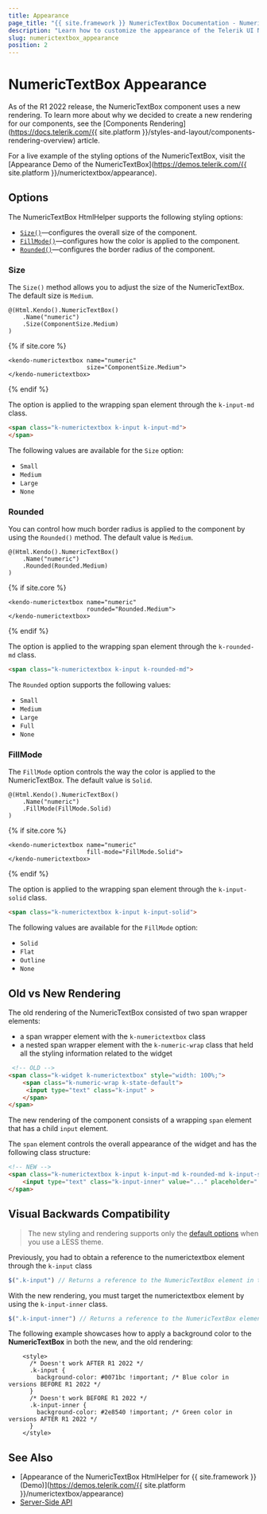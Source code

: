 ```yaml
---
title: Appearance
page_title: "{{ site.framework }} NumericTextBox Documentation - NumericTextBox Appearance"
description: "Learn how to customize the appearance of the Telerik UI NumericTextBox HtmlHelper for {{ site.framework }}."
slug: numerictextbox_appearance
position: 2
---
```


# NumericTextBox Appearance

As of the R1 2022 release, the NumericTextBox component uses a new rendering. To learn more about why we decided to create a new rendering for our components, see the [Components Rendering](https://docs.telerik.com/{{ site.platform }}/styles-and-layout/components-rendering-overview) article.

For a live example of the styling options of the NumericTextBox, visit the [Appearance Demo of the NumericTextBox](https://demos.telerik.com/{{ site.platform }}/numerictextbox/appearance).

## Options

The NumericTextBox HtmlHelper supports the following styling options:

- [`Size()`](#size)—configures the overall size of the component.
- [`FillMode()`](#fillmode)—configures how the color is applied to the component.
- [`Rounded()`](#rounded)—configures the border radius of the component.

### Size

The `Size()` method allows you to adjust the size of the NumericTextBox. The default size is `Medium`.

```HtmlHelper
@(Html.Kendo().NumericTextBox()
    .Name("numeric")
    .Size(ComponentSize.Medium)
)
```
{% if site.core %}
```TagHelper
<kendo-numerictextbox name="numeric"
                      size="ComponentSize.Medium">
</kendo-numerictextbox>
```
{% endif %}

The option is applied to the wrapping span element through the `k-input-md` class.

```html
<span class="k-numerictextbox k-input k-input-md">
</span>
```

The following values are available for the `Size` option:

- `Small`
- `Medium`
- `Large`
- `None`


### Rounded

You can control how much border radius is applied to the component by using the `Rounded()` method. The default value is `Medium`.

```HtmlHelper
@(Html.Kendo().NumericTextBox()
    .Name("numeric")
    .Rounded(Rounded.Medium)
)
```
{% if site.core %}
```TagHelper
<kendo-numerictextbox name="numeric"
                      rounded="Rounded.Medium">
</kendo-numerictextbox>
```
{% endif %}

The option is applied to the wrapping span element through the `k-rounded-md` class.

```html
<span class="k-numerictextbox k-input k-rounded-md">
```

Тhe `Rounded` option supports the following values:

- `Small`
- `Medium`
- `Large`
- `Full`
- `None`


### FillMode

The `FillMode` option controls the way the color is applied to the NumericTextBox. The default value is `Solid`.

```HtmlHelper
@(Html.Kendo().NumericTextBox()
    .Name("numeric")
    .FillMode(FillMode.Solid)
)
```
{% if site.core %}
```TagHelper
<kendo-numerictextbox name="numeric"
                      fill-mode="FillMode.Solid">
</kendo-numerictextbox>
```
{% endif %}

The option is applied to the wrapping span element through the `k-input-solid` class.

```html
<span class="k-numerictextbox k-input k-input-solid">
```

The following values are available for the `FillMode` option:

- `Solid`
- `Flat`
- `Outline`
- `None`


## Old vs New Rendering

The old rendering of the NumericTextBox consisted of two span wrapper elements:
- a span wrapper element with the `k-numerictextbox` class
- a nested span wrapper element with the `k-numeric-wrap` class that held all the styling information related to the widget 

```html
 <!-- OLD -->
<span class="k-widget k-numerictextbox" style="width: 100%;">
    <span class="k-numeric-wrap k-state-default">
     <input type="text" class="k-input" >
    </span>
</span>
```

The new rendering of the component consists of a wrapping `span` element that has a child `input` element.

The `span` element controls the overall appearance of the widget and has the following class structure:

```html
<!-- NEW -->
<span class="k-numerictextbox k-input k-input-md k-rounded-md k-input-solid">
    <input type="text" class="k-input-inner" value="..." placeholder="..." />
</span>
```

## Visual Backwards Compatibility

> The new styling and rendering supports only the [default options](#options) when you use a LESS theme.

Previously, you had to obtain a reference to the numerictextbox element through the `k-input` class

```javascript
$(".k-input") // Returns a reference to the NumericTextBox element in the old rendering.
```

With the new rendering, you must target the numerictextbox element by using the `k-input-inner` class.

```javascript
$(".k-input-inner") // Returns a reference to the NumericTextBox element in the new rendering.
```

The following example showcases how to apply a background color to the **NumericTextBox** in both the new, and the old rendering:

```
    <style>
      /* Doesn't work AFTER R1 2022 */
      .k-input {
        background-color: #0071bc !important; /* Blue color in versions BEFORE R1 2022 */
      }
      /* Doesn't work BEFORE R1 2022 */
      .k-input-inner {
        background-color: #2e8540 !important; /* Green color in versions AFTER R1 2022 */
      }
    </style>
```

## See Also

* [Appearance of the NumericTextBox HtmlHelper for {{ site.framework }} (Demo)](https://demos.telerik.com/{{ site.platform }}/numerictextbox/appearance)
* [Server-Side API](/api/numerictextbox)